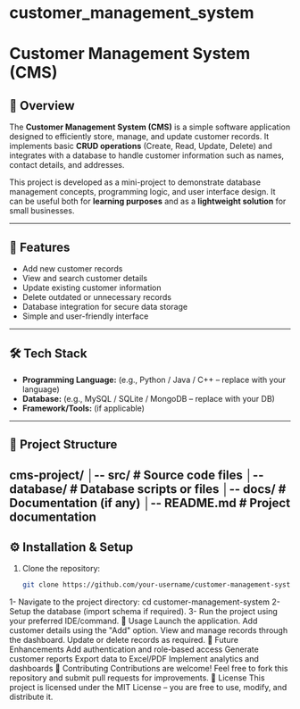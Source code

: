 # customer_management_system
# Customer Management System (CMS)

## 📌 Overview
The **Customer Management System (CMS)** is a simple software application designed to efficiently store, manage, and update customer records. It implements basic **CRUD operations** (Create, Read, Update, Delete) and integrates with a database to handle customer information such as names, contact details, and addresses.  

This project is developed as a mini-project to demonstrate database management concepts, programming logic, and user interface design. It can be useful both for **learning purposes** and as a **lightweight solution** for small businesses.

---

## 🚀 Features
- Add new customer records  
- View and search customer details  
- Update existing customer information  
- Delete outdated or unnecessary records  
- Database integration for secure data storage  
- Simple and user-friendly interface  

---

## 🛠️ Tech Stack
- **Programming Language:** (e.g., Python / Java / C++ – replace with your language)  
- **Database:** (e.g., MySQL / SQLite / MongoDB – replace with your DB)  
- **Framework/Tools:** (if applicable)  

---

## 📂 Project Structure
cms-project/ │-- src/              # Source code files │-- database/         # Database scripts or files │-- docs/             # Documentation (if any) │-- README.md         # Project documentation
---

## ⚙️ Installation & Setup
1. Clone the repository:  
   ```bash
   git clone https://github.com/your-username/customer-management-system.git

1- Navigate to the project directory:
 cd customer-management-system
2- Setup the database (import schema if required).
3- Run the project using your preferred IDE/command.
📖 Usage
Launch the application.
Add customer details using the "Add" option.
View and manage records through the dashboard.
Update or delete records as required.
🎯 Future Enhancements
Add authentication and role-based access
Generate customer reports
Export data to Excel/PDF
Implement analytics and dashboards
🤝 Contributing
Contributions are welcome! Feel free to fork this repository and submit pull requests for improvements.
📜 License
This project is licensed under the MIT License – you are free to use, modify, and distribute it.
